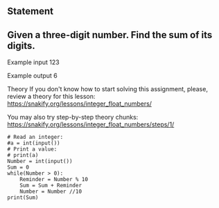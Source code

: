 ## Statement
## Given a three-digit number. Find the sum of its digits.

Example input
123

Example output
6

Theory
If you don't know how to start solving this assignment, please, review a theory for this lesson:
https://snakify.org/lessons/integer_float_numbers/

You may also try step-by-step theory chunks:
https://snakify.org/lessons/integer_float_numbers/steps/1/

```
# Read an integer:
#a = int(input())
# Print a value:
# print(a)
Number = int(input())
Sum = 0
while(Number > 0):
    Reminder = Number % 10
    Sum = Sum + Reminder
    Number = Number //10
print(Sum)
```
